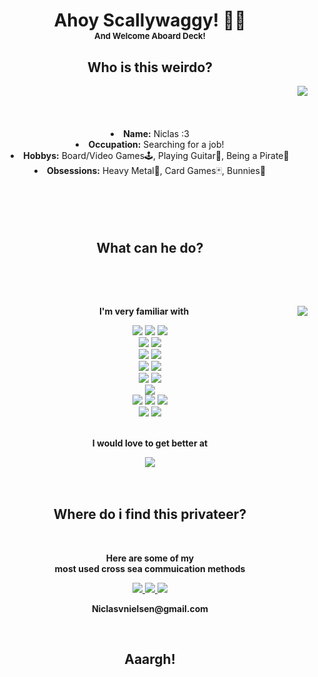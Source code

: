 <body>
  <center>
    <div>
      <h1 align="center">
        Ahoy Scallywaggy! 🏴‍☠️ <br>
        <font size="2">And Welcome Aboard Deck!</font>
      </h3>
      <div>
        <h2 align="center">
          Who is this weirdo?
        </h2>
        <div align="center">
          <img src="https://media1.giphy.com/media/lMg0qBGvh0Hu0AMLj4/giphy.gif?cid=790b7611c6129cad063b7a773cd9411c68772f4bdc5e2f7c&rid=giphy.gif&ct=g" align="right">
        </div>
        <br>
        <br>
        <br>
        <br>
        <li>
          <b>Name:</b> Niclas :3
        </li>
        <li>
          <b>Occupation:</b> Searching for a job!
        </li>
        <li>
          <b>Hobbys:</b> Board/Video Games🕹️, Playing Guitar🎸, Being a Pirate🦜
        </li>
        <li>
          <b>Obsessions:</b> Heavy Metal🤘, Card Games🃏, Bunnies🐇
        </li>
        <br>
        <br>
        <br>
        <br>
      </div>
    </div>
    <div>
      <h2 align="center">
        What can he do?
      </h2>
    </div>
    <div>
      <br>
      <p align="center">
        <br>
        <div align="center">
          <img src="https://media2.giphy.com/media/lOxulgieOO9BiReM8y/giphy.gif?cid=790b7611390ddd0e9f8ae4cc90e917ced2527fcc56e29efe&rid=giphy.gif&ct=g" align="right">
        </div>
        <p><b>I'm very familiar with</b></p>
        <img src="https://img.shields.io/badge/html5%20-%23E34F26.svg?&style=for-the-badge&logo=html5&logoColor=white"/>
        <img src="https://img.shields.io/badge/css3%20-%231572B6.svg?&style=for-the-badge&logo=css3&logoColor=white"/>
        <img src="https://img.shields.io/static/v1?style=for-the-badge&message=Sass&color=CC6699&logo=Sass&logoColor=FFFFFF&label="/><br>
        <img src="https://img.shields.io/badge/javascript%20-%23323330.svg?&style=for-the-badge&logo=javascript&logoColor=%23F7DF1E"/>
        <img src="https://img.shields.io/static/v1?style=for-the-badge&message=Vue.js&color=222222&logo=Vue.js&logoColor=4FC08D&label="/><br>
        <img src="https://img.shields.io/badge/node.js%20-%2343853D.svg?&style=for-the-badge&logo=node.js&logoColor=white"/>
        <img src="https://img.shields.io/static/v1?style=for-the-badge&message=Express&color=000000&logo=Express&logoColor=FFFFFF&label="/><br>
        <img src="https://img.shields.io/static/v1?style=for-the-badge&message=PHP&color=777BB4&logo=PHP&logoColor=FFFFFF&label="/>
        <img src="https://img.shields.io/static/v1?style=for-the-badge&message=WordPress&color=21759B&logo=WordPress&logoColor=FFFFFF&label="/><br>
        <img src="https://img.shields.io/static/v1?style=for-the-badge&message=MySQL&color=4479A1&logo=MySQL&logoColor=FFFFFF&label="/>
        <img src="https://img.shields.io/static/v1?style=for-the-badge&message=Firebase&color=222222&logo=Firebase&logoColor=FFCA28&label="/><br>
        <img src="https://img.shields.io/static/v1?style=for-the-badge&message=MongoDB&color=065B37&logo=MongoDB&logoColor=FFFFFF&label="/><br>
        <img src="https://img.shields.io/badge/adobe%20photoshop%20-%2331A8FF.svg?&style=for-the-badge&logo=adobe%20photoshop&logoColor=white"/>
        <img src="https://img.shields.io/static/v1?style=for-the-badge&message=Adobe+XD&color=FF61F6&logo=Adobe+XD&logoColor=FFFFFF&label="/>
        <img src="https://img.shields.io/static/v1?style=for-the-badge&message=Figma&color=F24E1E&logo=Figma&logoColor=FFFFFF&label="/><br>
        <img src="https://img.shields.io/static/v1?style=for-the-badge&message=Unity&color=222222&logo=Unity&logoColor=FFFFFF&label="/>
        <img src="https://img.shields.io/static/v1?style=for-the-badge&message=C+Sharp&color=239120&logo=C+Sharp&logoColor=FFFFFF&label="/>
        <br>
        <br>
        <p><b>I would love to get better at</b></p>
        <img src="https://img.shields.io/static/v1?style=for-the-badge&message=TypeScript&color=3178C6&logo=TypeScript&logoColor=FFFFFF&label="/>
        <br><br>
        <br>
        <h2 align="center">
          Where do i find this privateer?
        </h2>
        <br>
        <p align="center">
          <b>Here are some of my<br>
            most used cross sea commuication methods</b>
        </p>
        <div align="center">
          <a href="mailto:niclasvnielsen@gmail.com" target="_blanc">
          <img src="https://img.shields.io/static/v1?style=for-the-badge&message=Mail&color=EA4335&logo=Gmail&logoColor=FFFFFF&label="/>
          </a>
          <a href="https://www.linkedin.com/in/niclas-nielsen-14a173206/" target="_blanc">
          <img src="https://img.shields.io/static/v1?style=for-the-badge&message=LinkedIn&color=0A66C2&logo=LinkedIn&logoColor=FFFFFF&label="/>
          </a>
          <img src="https://img.shields.io/static/v1?style=for-the-badge&message=Discord&color=5865F2&logo=Discord&logoColor=FFFFFF&label="/>
        </div>
        <p align="center">
          <b>
            Niclasvnielsen@gmail.com
          </b>
        </p>
    </div>
    <br>
    <div>
      <h2 align="center">Aaargh!</h2>
    </div>
    </center>
</body>


